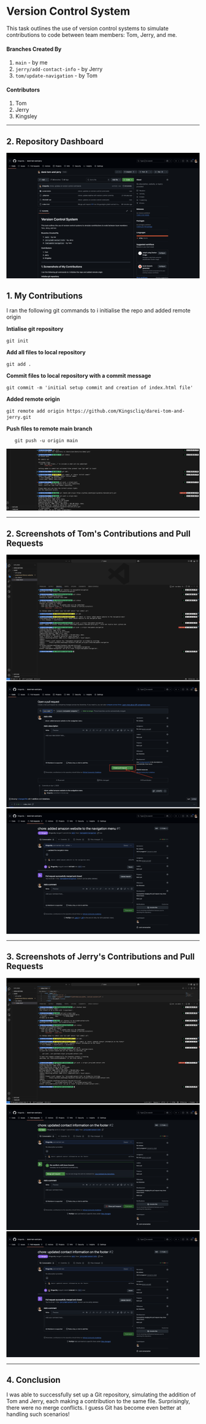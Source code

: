 # Version Control System

This task outlines the use of version control systems to simulate contributions to code between team members: Tom, Jerry, and me.

#### Branches Created By

1. `main` - by me
2. `jerry/add-contact-info` - by Jerry
3. `tom/update-navigation` - by Tom

#### Contributors

1. Tom
2. Jerry
3. Kingsley

---

## 2. Repository Dashboard

![Screenshot of Kingsley's contributions](screenshots/git%20dashboard.png)

## 1. My Contributions

I ran the following git commands to i initialise the repo and added remote origin

**Intialise git repository**

```
git init
```

**Add all files to local repository**

```
git add .
```

**Commit files to local repository with a commit message**

```
git commit -m 'initial setup commit and creation of index.html file'
```

**Added remote origin**

```
git remote add origin https://github.com/Kingscliq/darei-tom-and-jerry.git
```

**Push files to remote main branch**

```
   git push -u origin main
```

![Screenshot of Kingsley's contributions](screenshots/kings-contributions.png)

---

## 2. Screenshots of Tom's Contributions and Pull Requests

![Screenshot of Tom's contributions](screenshots/toms-contirbutions.png)
![Screenshot of Tom's pull request](screenshots/Toms-pr.png)
![Screenshot of Tom's merged pull request](screenshots/toms-pr-merged.png)

---

## 3. Screenshots of Jerry's Contributions and Pull Requests

![Screenshot of Jerry's contributions](screenshots/jerrys-contribution.png)
![Screenshot of Jerry's pull request](screenshots/jerry's-pr.png)
![Screenshot of Jerry's merged pull request without conflicts](screenshots/jerrys-pr-merged-no-conflict.png)

---

## 4. Conclusion

I was able to successfully set up a Git repository, simulating the addition of Tom and Jerry, each making a contribution to the same file. Surprisingly, there were no merge conflicts. I guess Git has become even better at handling such scenarios!
